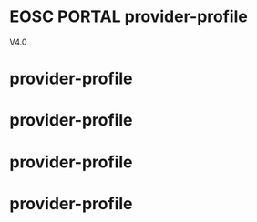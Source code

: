 # EOSC PORTAL provider-profile
V4.0
# provider-profile
# provider-profile
# provider-profile
# provider-profile
